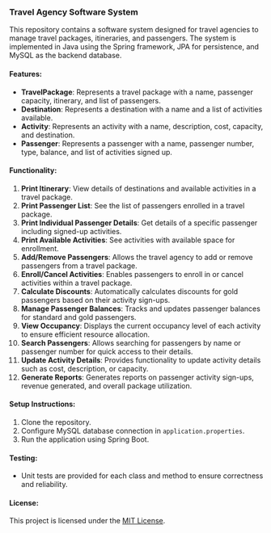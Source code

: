 ### Travel Agency Software System

This repository contains a software system designed for travel agencies to manage travel packages, itineraries, and passengers. The system is implemented in Java using the Spring framework, JPA for persistence, and MySQL as the backend database.

#### Features:

- **TravelPackage**: Represents a travel package with a name, passenger capacity, itinerary, and list of passengers.
- **Destination**: Represents a destination with a name and a list of activities available.
- **Activity**: Represents an activity with a name, description, cost, capacity, and destination.
- **Passenger**: Represents a passenger with a name, passenger number, type, balance, and list of activities signed up.

#### Functionality:

1. **Print Itinerary**: View details of destinations and available activities in a travel package.
2. **Print Passenger List**: See the list of passengers enrolled in a travel package.
3. **Print Individual Passenger Details**: Get details of a specific passenger including signed-up activities.
4. **Print Available Activities**: See activities with available space for enrollment.
5. **Add/Remove Passengers**: Allows the travel agency to add or remove passengers from a travel package.
6. **Enroll/Cancel Activities**: Enables passengers to enroll in or cancel activities within a travel package.
7. **Calculate Discounts**: Automatically calculates discounts for gold passengers based on their activity sign-ups.
8. **Manage Passenger Balances**: Tracks and updates passenger balances for standard and gold passengers.
9. **View Occupancy**: Displays the current occupancy level of each activity to ensure efficient resource allocation.
10. **Search Passengers**: Allows searching for passengers by name or passenger number for quick access to their details.
11. **Update Activity Details**: Provides functionality to update activity details such as cost, description, or capacity.
12. **Generate Reports**: Generates reports on passenger activity sign-ups, revenue generated, and overall package utilization.

#### Setup Instructions:

1. Clone the repository.
2. Configure MySQL database connection in `application.properties`.
3. Run the application using Spring Boot.

#### Testing:

- Unit tests are provided for each class and method to ensure correctness and reliability.


#### License:

This project is licensed under the [MIT License](link).
